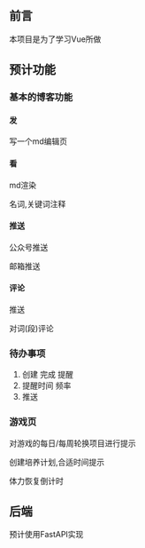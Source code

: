 ## 前言

本项目是为了学习Vue所做

## 预计功能

### 基本的博客功能

#### 发

写一个md编辑页

#### 看

md渲染

名词,关键词注释

#### 推送

公众号推送

邮箱推送

#### 评论

推送

对词(段)评论

### 待办事项

1. 创建 完成 提醒
2. 提醒时间 频率
3. 推送

### 游戏页

对游戏的每日/每周轮换项目进行提示

创建培养计划,合适时间提示

体力恢复倒计时



## 后端

预计使用FastAPI实现









